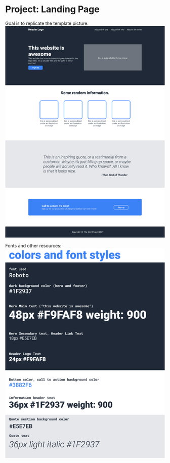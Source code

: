 # Project: Landing Page

Goal is to replicate the template picture.
![template picture](./template/01.png)

Fonts and other resources:
![other resources](./template/02.png)